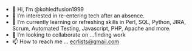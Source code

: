 - 👋 Hi, I’m @kohledfusion1999
- 👀 I’m interested in re-entering tech after an absence.
- 🌱 I’m currently learning or refreshing skills in Perl, SQL, Python, JIRA, Scrum, Automated Testing, Javascript, PHP, Apache and more. 
- 💞️ I’m looking to collaborate on ...finding work
- 📫 How to reach me ... ecrlists@gmail.com

<!---
kohledfusion1999/kohledfusion1999 is a ✨ special ✨ repository because its `README.md` (this file) appears on your GitHub profile.
You can click the Preview link to take a look at your changes.
--->
